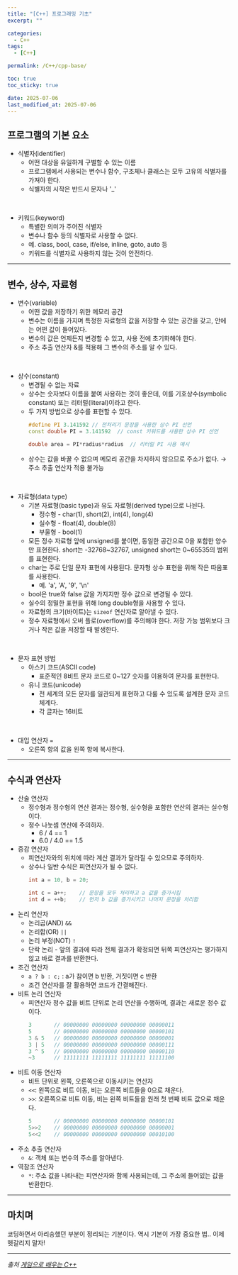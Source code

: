 ```yaml
---
title: "[C++] 프로그래밍 기초"
excerpt: ""

categories:
  - C++
tags:
  - [C++]

permalink: /C++/cpp-base/

toc: true
toc_sticky: true

date: 2025-07-06
last_modified_at: 2025-07-06
---
```


## 프로그램의 기본 요소

- 식별자(identifier)
    - 어떤 대상을 유일하게 구별할 수 있는 이름
    - 프로그램에서 사용되는 변수나 함수, 구조체나 클래스는 모두 고유의 식별자를 가져야 한다.
    - 식별자의 시작은 반드시 문자나 '_'

&nbsp;

- 키워드(keyword)
    - 특별한 의미가 주어진 식별자
    - 변수나 함수 등의 식별자로 사용할 수 없다.
    - 예. class, bool, case, if/else, inline, goto, auto 등
    - 키워드를 식별자로 사용하지 않는 것이 안전하다.

---

## 변수, 상수, 자료형

- 변수(variable)
    - 어떤 값을 저장하기 위한 메모리 공간
    - 변수는 이름을 가지며 특정한 자료형의 값을 저장할 수 있는 공간을 갖고, 안에는 어떤 값이 들어있다. 
    - 변수의 값은 언제든지 변경할 수 있고, 사용 전에 초기화해야 한다.
    - 주소 추출 연산자 &를 적용해 그 변수의 주소를 알 수 있다.

&nbsp;

- 상수(constant)
    - 변경될 수 없는 자료
    - 상수는 숫자보다 이름을 붙여 사용하는 것이 좋은데, 이를 기호상수(symbolic constant) 또는 리터럴(literal)이라고 한다.
    - 두 가지 방법으로 상수를 표현할 수 있다.
        ```cpp
        #define PI 3.141592 // 전처리기 문장을 사용한 상수 PI 선언
        const double PI = 3.141592  // const 키워드를 사용한 상수 PI 선언

        double area = PI*radius*radius  // 리터럴 PI 사용 예시
        ```
    - 상수는 값을 바꿀 수 없으며 메모리 공간을 차지하지 않으므로 주소가 없다. → 주소 추출 연산자 적용 불가능

&nbsp;

- 자료형(data type)
    - 기본 자료형(basic type)과 유도 자료형(derived type)으로 나뉜다.
        - 정수형 - char(1), short(2), int(4), long(4)
        - 실수형 - float(4), double(8)
        - 부울형 - bool(1)
    - 모든 정수 자료형 앞에 unsigned를 붙이면, 동일한 공간으로 0을 포함한 양수만 표현한다. short는 -32768~32767, unsigned short는 0~65535의 범위를 표현한다.
    - char는 주로 단일 문자 표현에 사용된다. 문자형 상수 표현을 위해 작은 따옴표를 사용한다.
        - 예. 'a', 'A', '9', '\n'
    - bool은 true와 false 값을 가지지만 정수 값으로 변경될 수 있다. 
    - 실수의 정밀한 표현을 위해 long double형을 사용할 수 있다.
    - 자료형의 크기(바이트)는 `sizeof` 연산자로 알아낼 수 있다.
    - 정수 자료형에서 오버 플로(overflow)를 주의해야 한다. 저장 가능 범위보다 크거나 작은 값을 저장할 때 발생한다. 

&nbsp;

- 문자 표현 방법
    - 아스키 코드(ASCII code)
        - 표준적인 8비트 문자 코드로 0~127 숫자를 이용하여 문자를 표현한다.
    - 유니 코드(unicode)
        - 전 세계의 모든 문자를 일관되게 표현하고 다룰 수 있도록 설계한 문자 코드 체계다. 
        - 각 글자는 16비트

&nbsp;

- 대입 연산자 `=`
    - 오른쪽 항의 값을 왼쪽 항에 복사한다.

---

## 수식과 연산자

- 산술 연산자
    - 정수형과 정수형의 연산 결과는 정수형, 실수형을 포함한 연산의 결과는 실수형이다.
    - 정수 나눗셈 연산에 주의하자. 
        - 6 / 4 == 1
        - 6.0 / 4.0 == 1.5
- 증감 연산자
    - 피연산자와의 위치에 따라 계산 결과가 달라질 수 있으므로 주의하자.
    - 상수나 일반 수식은 피연산자가 될 수 없다.
        ```cpp
        int a = 10, b = 20;

        int c = a++;    // 문장을 모두 처리하고 a 값을 증가시킴
        int d = ++b;    // 먼저 b 값을 증가시키고 나머지 문장을 처리함
        ```
- 논리 연산자
    - 논리곱(AND) `&&`
    - 논리합(OR) `||`
    - 논리 부정(NOT) `!`
    - 단락 논리 - 앞의 결과에 따라 전체 결과가 확정되면 뒤쪽 피연산자는 평가하지 않고 바로 결과를 반환한다.
- 조건 연산자
    - `a ? b : c;` : a가 참이면 b 반환, 거짓이면 c 반환
    - 조건 연산자를 잘 활용하면 코드가 간결해진다. 
- 비트 논리 연산자
    - 피연산자 정수 값을 비트 단위로 논리 연산을 수행하며, 결과는 새로운 정수 값이다.
        ```cpp
        3       // 00000000 00000000 00000000 00000011
        5       // 00000000 00000000 00000000 00000101
        3 & 5   // 00000000 00000000 00000000 00000001
        3 | 5   // 00000000 00000000 00000000 00000111
        3 ^ 5   // 00000000 00000000 00000000 00000110
        ~3      // 11111111 11111111 11111111 11111100
        ```
- 비트 이동 연산자
    - 비트 단위로 왼쪽, 오른쪽으로 이동시키는 연산자
    - `<<`: 왼쪽으로 비트 이동, 비는 오른쪽 비트들을 0으로 채운다.
    - `>>`: 오른쪽으로 비트 이동, 비는 왼쪽 비트들을 원래 첫 번째 비트 값으로 채운다. 
        ```cpp
        5       // 00000000 00000000 00000000 00000101
        5>>2    // 00000000 00000000 00000000 00000001
        5<<2    // 00000000 00000000 00000000 00010100
        ```
- 주소 추출 연산자
    - `&`: 객체 또는 변수의 주소를 알아낸다.
- 역참조 연산자
    - `*`: 주소 값을 나타내는 피연산자와 함께 사용되는데, 그 주소에 들어있는 값을 반환한다.

---

## 마치며

코딩하면서 아리송했던 부분이 정리되는 기분이다. 역시 기본이 가장 중요한 법.. 이제 헷갈리지 말자!

---

*출처* 
*[게임으로 배우는 C++](https://www.booksr.co.kr/product/%EA%B2%8C%EC%9E%84%EC%9C%BC%EB%A1%9C-%EB%B0%B0%EC%9A%B0%EB%8A%94-c/)*